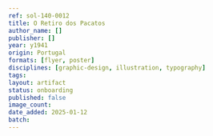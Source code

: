 ```yaml
---
ref: sol-140-0012
title: O Retiro dos Pacatos
author_name: []
publisher: []
year: y1941
origin: Portugal
formats: [flyer, poster]
disciplines: [graphic-design, illustration, typography]
tags:
layout: artifact
status: onboarding
published: false
image_count:
date_added: 2025-01-12
batch:
---
```

